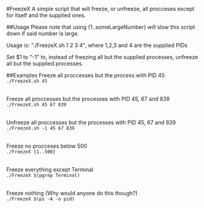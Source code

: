 #FreezeX
A simple script that will freeze, or unfreeze, all procceses except for itself and the supplied ones. 

##Usage
Please note that using {1..someLargeNumber} will slow this script down if said number is large.

Usage is: "./FreezeX.sh 1 2 3 4", where 1,2,3 and 4 are the supplied PIDs

Set $1 to "-1" to, instead of freezing all but the supplied processes, unfreeze all but the supplied processes.

##Examples
Freeze all proccesses but the process with PID 45<br>`./FreezeX.sh 45`<br><br>

Freeze all proccesses but the processes with PID 45, 67 and 839<br>`./FreezeX.sh 45 67 839`<br><br>

Unfreeze all proccesses but the processes with PID 45, 67 and 839<br>`./FreezeX.sh -1 45 67 839`<br><br>

Freeze no procceses below 500<br>`./FreezeX {1..500}`<br><br>

Freeze everything except Terminal<br>`./FreezeX $(pgrep Terminal)`<br><br>

Freeze nothing (Why would anyone do this though?)<br>`./FreezeX $(ps -A -o pid)`<br><br>
